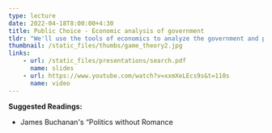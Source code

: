 ```yaml
---
type: lecture
date: 2022-04-18T8:00:00+4:30
title: Public Choice - Economic analysis of government
tldr: "We'll use the tools of economics to analyze the government and politics."
thumbnail: /static_files/thumbs/game_theory2.jpg
links: 
    - url: /static_files/presentations/search.pdf
      name: slides
    - url: https://www.youtube.com/watch?v=xxmXeLEcs9s&t=110s
      name: video
---
```

**Suggested Readings:**
- James Buchanan's “Politics without Romance

